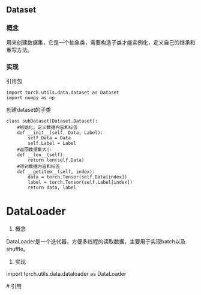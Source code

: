 ## Dataset

### 概念

用来创建数据集，它是一个抽象类，需要构造子类才能实例化，定义自己的继承和重写方法。

### 实现

引用包

```
import torch.utils.data.dataset as Dataset
import numpy as np
```

 创建dataset的子类

```
class subDataset(Dataset.Dataset):
    #初始化，定义数据内容和标签
    def __init__(self, Data, Label):
        self.Data = Data
        self.Label = Label
    #返回数据集大小
    def __len__(self):
        return len(self.Data)
    #得到数据内容和标签
    def __getitem__(self, index):
        data = torch.Tensor(self.Data[index])
        label = torch.Tensor(self.Label[index])
        return data, label
```



# DataLoader

1. 概念

DataLoader是一个迭代器，方便多线程的读取数据，主要用于实现batch以及shuffle。

1. 实现

import torch.utils.data.dataloader as DataLoader

\# 引用
